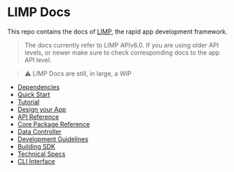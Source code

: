 # LIMP Docs
This repo contains the docs of [LIMP](https://github.com/masaar/limp), the rapid app development framework.

> The docs currently refer to LIMP APIv6.0. If you are using older API levels, or newer make sure to check corresponding docs to the app API level.

> ⚠ LIMP Docs are still, in large, a WIP

* [Dependencies](/dependencies.md)
* [Quick Start](/quick-start.md)
* [Tutorial](/tutorial.md)
* [Design your App](/design-app.md)
* [API Reference](/api/README.md)
* [Core Package Reference](/core/README.md)
* [Data Controller](/data.md)
* [Development Guidelines](/dev-guide.md)
* [Building SDK](/build-sdk.md)
* [Technical Specs](/technical.md)
* [CLI Interface](/cli.md)